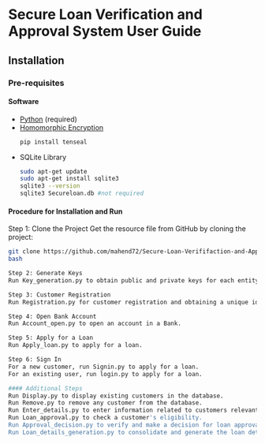# Secure Loan Verification and Approval System User Guide

## Installation

### Pre-requisites

#### Software

- [Python](https://www.python.org/downloads/) (required)
- [Homomorphic Encryption](https://github.com/OpenMined/TenSEAL)
  ```bash
  pip install tenseal

- SQLite Library
  ```bash
  sudo apt-get update
  sudo apt-get install sqlite3
  sqlite3 --version
  sqlite3 Secureloan.db #not required

#### Procedure for Installation and Run
Step 1: Clone the Project
Get the resource file from GitHub by cloning the project:

```bash
git clone https://github.com/mahend72/Secure-Loan-Verififaction-and-Approval-system.git
bash

Step 2: Generate Keys
Run Key_generation.py to obtain public and private keys for each entity in the system.

Step 3: Customer Registration
Run Registration.py for customer registration and obtaining a unique identification (UID).

Step 4: Open Bank Account
Run Account_open.py to open an account in a Bank.

Step 5: Apply for a Loan
Run Apply_loan.py to apply for a loan.

Step 6: Sign In
For a new customer, run Signin.py to apply for a loan.
For an existing user, run login.py to apply for a loan.

#### Additional Steps
Run Display.py to display existing customers in the database.
Run Remove.py to remove any customer from the database.
Run Enter_details.py to enter information related to customers relevant for a loan application.
Run Loan_approval.py to check a customer's eligibility.
Run Approval_decision.py to verify and make a decision for loan approval.
Run Loan_details_generation.py to consolidate and generate the loan details.
